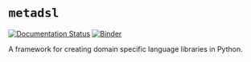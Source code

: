 # `metadsl`

[![Documentation Status](https://readthedocs.org/projects/metadsl/badge/?version=latest)](https://metadsl.readthedocs.io/en/latest/?badge=latest) [![Binder](https://mybinder.org/badge_logo.svg)](https://mybinder.org/v2/gh/Quansight-Labs/metadsl/d5565b5?urlpath=lab/tree/Demo.ipynb)

A framework for creating domain specific language libraries in Python.

